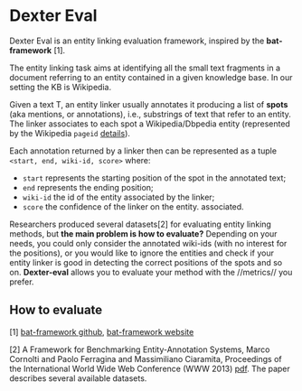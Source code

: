 Dexter Eval
===========

Dexter Eval is an entity linking evaluation framework, inspired by the **bat-framework** [1].
 
The entity linking task aims at identifying 
all the small text fragments in a document 
referring to an entity contained in a given 
knowledge base. In our setting the KB is Wikipedia.

Given a text T,  an entity linker usually annotates
it producing a list of **spots** (aka mentions, or annotations), 
i.e., substrings of text that refer to an entity. The linker
associates to each spot a Wikipedia/Dbpedia entity 
(represented by the Wikipedia `pageid` [details](http://www.mediawiki.org/wiki/API:Query)).

Each annotation returned by a linker then can be represented
as a tuple `<start, end, wiki-id, score>` where:

 * `start` represents the starting position of the spot in the annotated text;
 * `end` represents the ending position;
 * `wiki-id` the id of the entity associated by the linker;
 * `score` the confidence of the linker on the entity. associated. 
 
 Researchers produced several datasets[2] for evaluating
 entity linking methods, but **the main problem is how to evaluate?** Depending on your needs, you could only consider the annotated wiki-ids (with no interest for the positions), or you would like to ignore the entities and check if your entity linker is good in detecting the correct positions
 of the spots and so on. **Dexter-eval** allows you to 
 evaluate your method with the //metrics// you prefer. 
 
 ## How to evaluate
 
 
 
 
 
 
 [1] [bat-framework github](https://github.com/marcocor/bat-framework), [bat-framework website](http://acube.di.unipi.it/bat-framework/)
 
 [2] A Framework for Benchmarking Entity-Annotation Systems, Marco Cornolti and Paolo Ferragina and Massimiliano Ciaramita, Proceedings of the International World Wide Web Conference (WWW 2013) [pdf](http://static.googleusercontent.com/media/research.google.com/en//pubs/archive/40749.pdf). The paper describes several available datasets. 
 
 
 



 

 

